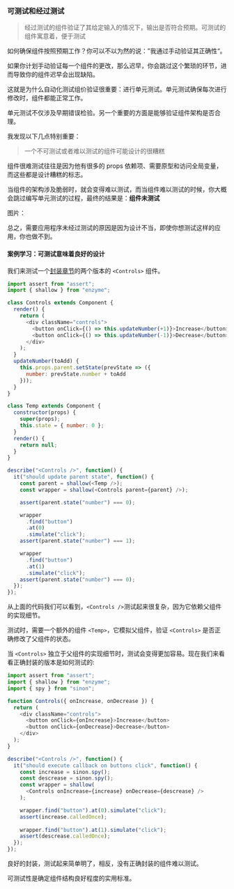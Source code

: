 ### 可测试和经过测试

> 经过测试的组件验证了其给定输入的情况下，输出是否符合预期。可测试的组件寓意着，便于测试

如何确保组件按照预期工作？你可以不以为然的说：”我通过手动验证其正确性“。

如果你计划手动验证每一个组件的更改，那么迟早，你会跳过这个繁琐的环节，进而导致你的组件迟早会出现缺陷。

这就是为什么自动化测试组价验证很重要：进行单元测试。单元测试确保每次进行修改时，组件都能正常工作。

单元测试不仅涉及早期错误检验。另一个重要的方面是能够验证组件架构是否合理。

我发现以下几点特别重要：

> 一个不可测试或者难以测试的组件可能设计的很糟糕

组件很难测试往往是因为他有很多的 props 依赖项、需要原型和访问全局变量，而这些都是设计糟糕的标志。

当组件的架构涉及脆弱时，就会变得难以测试，而当组件难以测试的时候，你大概会跳过编写单元测试的过程，最终的结果是：**组件未测试**

图片：

总之，需要应用程序未经过测试的原因是因为设计不当，即使你想测试这样的应用，你也做不到。

#### 案例学习：可测试意味着良好的设计

我们来测试一个[封装章节]()的两个版本的 `<Controls>` 组件。

```js
import assert from "assert";
import { shallow } from "enzyme";

class Controls extends Component {
  render() {
    return (
      <div className="controls">
        <button onClick={() => this.updateNumber(+1)}>Increase</button>
        <button onClick={() => this.updateNumber(-1)}>Decrease</button>
      </div>
    );
  }
  updateNumber(toAdd) {
    this.props.parent.setState(prevState => ({
      number: prevState.number + toAdd
    }));
  }
}

class Temp extends Component {
  constructor(props) {
    super(props);
    this.state = { number: 0 };
  }
  render() {
    return null;
  }
}

describe("<Controls />", function() {
  it("should update parent state", function() {
    const parent = shallow(<Temp />);
    const wrapper = shallow(<Controls parent={parent} />);

    assert(parent.state("number") === 0);

    wrapper
      .find("button")
      .at(0)
      .simulate("click");
    assert(parent.state("number") === 1);

    wrapper
      .find("button")
      .at(1)
      .simulate("click");
    assert(parent.state("number") === 0);
  });
});
```

从上面的代码我们可以看到，`<Controls />`测试起来很复杂，因为它依赖父组件的实现细节。

测试时，需要一个额外的组件 `<Temp>`，它模拟父组件，验证 `<Controls>` 是否正确修改了父组件的状态。

当 `<Controls>` 独立于父组件的实现细节时，测试会变得更加容易。现在我们来看看正确封装的版本是如何测试的:

```js
import assert from "assert";
import { shallow } from "enzyme";
import { spy } from "sinon";

function Controls({ onIncrease, onDecrease }) {
  return (
    <div className="controls">
      <button onClick={onIncrease}>Increase</button>
      <button onClick={onDecrease}>Decrease</button>
    </div>
  );
}

describe("<Controls />", function() {
  it("should execute callback on buttons click", function() {
    const increase = sinon.spy();
    const descrease = sinon.spy();
    const wrapper = shallow(
      <Controls onIncrease={increase} onDecrease={descrease} />
    );

    wrapper.find("button").at(0).simulate("click");
    assert(increase.calledOnce);
    
    wrapper.find("button").at(1).simulate("click");
    assert(descrease.calledOnce);
  });
});
```

良好的封装，测试起来简单明了，相反，没有正确封装的组件难以测试。

可测试性是确定组件结构良好程度的实用标准。


